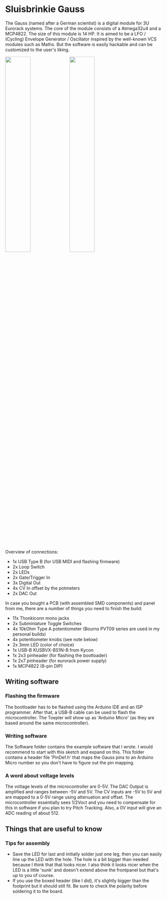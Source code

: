 # Sluisbrinkie Gauss
The Gauss (named after a German scientist) is a digital module for 3U Eurorack systems. The core of the module consists of a Atmega32u4 and a MCP4822. The size of this module is 14 HP. It is aimed to be a LFO / (Cycling) Envelope Generator / Oscillator inspired by the well-known VCS modules such as Maths. But the software is easily hackable and can be customized to the user's liking.

<img src="https://github.com/niektb/sluisbrinkie-eurorack-published/assets/1948785/000707f4-be9d-4c8f-b388-08e5b87a3464" width="40%">
<img src="https://github.com/niektb/sluisbrinkie-eurorack-published/assets/1948785/16e08ec8-96af-435b-be8f-8634c0214ab7" width="40%">

Overview of connections:
- 1x USB Type B (for USB MIDI and flashing firmware)
- 2x Loop Switch
- 2x LEDs
- 2x Gate/Trigger In
- 3x Digital Out
- 4x CV In offset by the potmeters
- 2x DAC Out

In case you bought a PCB (with assembled SMD components) and panel from me, there are a number of things you need to finish the build:
- 11x Thonkiconn mono jacks
- 2x Subminiature Toggle Switches
- 4x 10kOhm Type A potentiometer (Bourns PVT09 series are used in my personal builds)
- 4x potentiometer knobs (see note below)
- 2x 3mm LED (color of choice)
- 1x USB-B KUSBVX-BS1N-B from Kycon
- 1x 2x3 pinheader (for flashing the bootloader)
- 1x 2x7 pinheader (for eurorack power supply)
- 1x MCP4822 (8-pin DIP)

## Writing software
### Flashing the firmware
The bootloader has to be flashed using the Arduino IDE and an ISP programmer. After that, a USB-B cable can be used to flash the microcontroller. The Toepler will show up as 'Arduino Micro' (as they are based around the same microcontroller).

### Writing software
The Software folder contains the example software that I wrote. I would recommend to start with this sketch and expand on this.
This folder contains a header file 'PinDef.h' that maps the Gauss pins to an Arduino Micro number so you don't have to figure out the pin mapping.

### A word about voltage levels
The voltage levels of the microcontroller are 0-5V. The DAC Output is amplified and ranges between -5V and 5V. The CV inputs are -5V to 5V and are mapped to a 0-5V range using attenuation and offset. The microcontroller essentially sees 1/2Voct and you need to compensate for this in software if you plan to try Pitch Tracking. Also, a 0V input will give an ADC reading of about 512.

## Things that are useful to know
### Tips for assembly
- Save the LED for last and initially solder just one leg, then you can easily line up the LED with the hole. The hole is a bit bigger than needed because I think that that looks nicer. I also think it looks nicer when the LED is a little 'sunk' and doesn't extend above the frontpanel but that's up to you of course.
- If you use the boxed header (like I did), it's slightly bigger than the footprint but it should still fit. Be sure to check the polarity before soldering it to the board.
